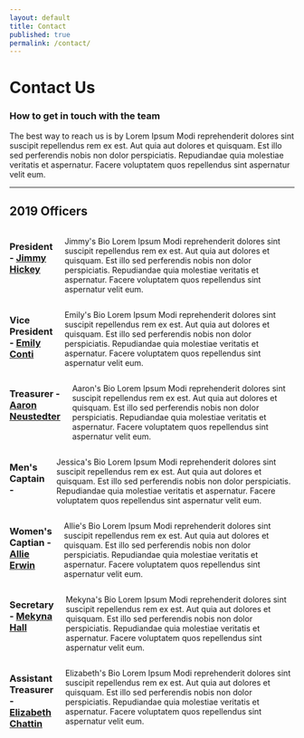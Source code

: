 ```yaml
---
layout: default
title: Contact
published: true
permalink: /contact/
---
```

<div class="Contact">
  <div class="page-head" style="background-image:url({{site.url}}/assets/images/contact-head.jpg)">
    <div class="head-content">
      <h1>Contact Us</h1>
      <h3>How to get in touch with the team</h3>
    </div>
  </div>
  <div class="container">
    <div class="page-section">
      <p>The best way to reach us is by Lorem Ipsum Modi reprehenderit dolores sint suscipit repellendus rem ex est. Aut quia aut dolores et quisquam. Est illo sed perferendis nobis non dolor perspiciatis. Repudiandae quia molestiae veritatis et aspernatur. Facere voluptatem quos repellendus sint aspernatur velit eum.</p>
    </div>
    <hr>
    <div class="page-section">
      <h2>2019 Officers</h2>
      <div class="row officer">
        <div class="three columns">
          <div class="officer-image" style="background-image: url({{site.url}}/assets/images/members/bryce.jpg)"></div>
        </div>
        <div class="nine columns">
          <h3>President - <a href="mailto:xxx">Jimmy Hickey</a></h3>
          <p>Jimmy's Bio Lorem Ipsum Modi reprehenderit dolores sint suscipit repellendus rem ex est. Aut quia aut dolores et quisquam. Est illo sed perferendis nobis non dolor perspiciatis. Repudiandae quia molestiae veritatis et aspernatur. Facere voluptatem quos repellendus sint aspernatur velit eum.</p>
        </div>
      </div>
      <div class="row officer">
        <div class="three columns">
          <div class="officer-image" style="background-image: url({{site.url}}/assets/images/members/hayden.png)"></div>
        </div>
        <div class="nine columns">
          <h3>Vice President - <a href="mailto:xxx">Emily Conti</a></h3>
          <p> Emily's Bio Lorem Ipsum Modi reprehenderit dolores sint suscipit repellendus rem ex est. Aut quia aut dolores et quisquam. Est illo sed perferendis nobis non dolor perspiciatis. Repudiandae quia molestiae veritatis et aspernatur. Facere voluptatem quos repellendus sint aspernatur velit eum.</p>
        </div>
      </div>
      <div class="row officer">
        <div class="three columns">
          <div class="officer-image" style="background-image: url({{site.url}}/assets/images/members/ryan.png)"></div>
        </div>
        <div class="nine columns">
          <h3>Treasurer - <a href="mailto:aneusted@purdue.edu">Aaron Neustedter</a></h3>
          <p>Aaron's Bio Lorem Ipsum Modi reprehenderit dolores sint suscipit repellendus rem ex est. Aut quia aut dolores et quisquam. Est illo sed perferendis nobis non dolor perspiciatis. Repudiandae quia molestiae veritatis et aspernatur. Facere voluptatem quos repellendus sint aspernatur velit eum.</p>
        </div>
      </div>
      <div class="row officer">
        <div class="three columns">
          <div class="officer-image" style="background-image: url({{site.url}}/assets/images/members/luke.jpg)"></div>
        </div>
        <div class="nine columns">
          <h3>Men's Captain - <a href="mailto:xxx"></a></h3>
          <p>Jessica's Bio Lorem Ipsum Modi reprehenderit dolores sint suscipit repellendus rem ex est. Aut quia aut dolores et quisquam. Est illo sed perferendis nobis non dolor perspiciatis. Repudiandae quia molestiae veritatis et aspernatur. Facere voluptatem quos repellendus sint aspernatur velit eum.</p>
        </div>
      </div>
      <div class="row officer">
        <div class="three columns">
          <div class="officer-image" style="background-image: url({{site.url}}/assets/images/members/roni.jpg)"></div>
        </div>
        <div class="nine columns">
          <h3>Women's Captian - <a href="mailto:xxx">Allie Erwin</a></h3>
          <p>Allie's Bio Lorem Ipsum Modi reprehenderit dolores sint suscipit repellendus rem ex est. Aut quia aut dolores et quisquam. Est illo sed perferendis nobis non dolor perspiciatis. Repudiandae quia molestiae veritatis et aspernatur. Facere voluptatem quos repellendus sint aspernatur velit eum.</p>
        </div>
      </div>
      <div class="row officer">
        <div class="three columns">
          <div class="officer-image" style="background-image: url()"></div>
        </div>
        <div class="nine columns">
          <h3>Secretary - <a href="">Mekyna Hall</a></h3>
          <p>Mekyna's Bio Lorem Ipsum Modi reprehenderit dolores sint suscipit repellendus rem ex est. Aut quia aut dolores et quisquam. Est illo sed perferendis nobis non dolor perspiciatis. Repudiandae quia molestiae veritatis et aspernatur. Facere voluptatem quos repellendus sint aspernatur velit eum.</p>
        </div>
      </div>
      <div class="row officer">
        <div class="three columns">
          <div class="officer-image" style="background-image: url({{site.url}}/assets/images/members/leah.jpg)"></div>
        </div>
        <div class="nine columns">
          <h3>Assistant Treasurer - <a href="mailto:xxx">Elizabeth Chattin</a></h3>
          <p>Elizabeth's Bio Lorem Ipsum Modi reprehenderit dolores sint suscipit repellendus rem ex est. Aut quia aut dolores et quisquam. Est illo sed perferendis nobis non dolor perspiciatis. Repudiandae quia molestiae veritatis et aspernatur. Facere voluptatem quos repellendus sint aspernatur velit eum.</p>
        </div>
      </div>
    </div>
  </div>
</div>
